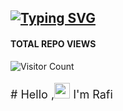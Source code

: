 

## [![Typing SVG](https://readme-typing-svg.herokuapp.com?font=Lemon+milk&color=F7000&lines=Hello...++im+Rafi;Welcome+to+my+profile;Web+developer)](https://git.io/typing-svg)
#### TOTAL REPO VIEWS
![Visitor Count](https://profile-counter.glitch.me/Rafi/count.svg)

<p style="font-size: 18px;"># Hello ,<a href="Hey" ><img src="https://raw.githubusercontent.com/TOXIC-DEVIL/TOXIC-DEVIL/TOXIC-DEVIL-OFFICIAL/media/Hi.gif" width="25px"></a> I'm Rafi&nbsp;</p>
